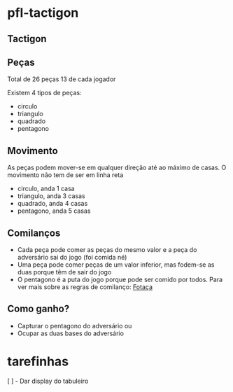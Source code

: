 # pfl-tactigon


## Tactigon

## Peças 
Total de 26 peças
13 de cada jogador

Existem 4 tipos de peças:
- circulo 
- triangulo
- quadrado 
- pentagono 

## Movimento
As peças podem mover-se em qualquer direção até ao máximo de casas.
O movimento não tem de ser em linha reta

- circulo, anda 1 casa
- triangulo, anda 3 casas
- quadrado, anda 4 casas
- pentagono, anda 5 casas

## Comilanços
- Cada peça pode comer as peças do mesmo valor e a peça do adversário sai do jogo (foi comida né)
- Uma peça pode comer peças de um valor inferior, mas fodem-se as duas porque têm de sair do jogo
- O pentagono é a puta do jogo porque pode ser comido por todos.
Para ver mais sobre as regras de comilanço:
[Fotaça](./Combat-chart.png)


## Como ganho?
- Capturar o pentagono do adversário
ou
- Ocupar as duas bases do adversário

# tarefinhas

[ ] - Dar display do tabuleiro
